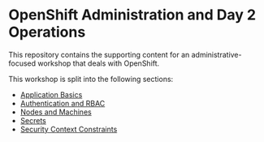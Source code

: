 # OpenShift Administration and Day 2 Operations

This repository contains the supporting content for
an administrative-focused workshop that deals with OpenShift.

This workshop is split into the following sections:

- [Application Basics](01-application-basics/)
- [Authentication and RBAC](02-oauth-rbac/)
- [Nodes and Machines](03-mco/)
- [Secrets](04-secrets/)
- [Security Context Constraints](05-scc/)
